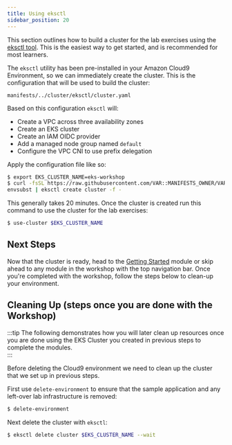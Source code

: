 ```yaml
---
title: Using eksctl
sidebar_position: 20
---
```


This section outlines how to build a cluster for the lab exercises using the [eksctl tool](https://eksctl.io/). This is the easiest way to get started, and is recommended for most learners.

The `eksctl` utility has been pre-installed in your Amazon Cloud9 Environment, so we can immediately create the cluster. This is the configuration that will be used to build the cluster:

```file hidePath=true
manifests/../cluster/eksctl/cluster.yaml
```

Based on this configuration `eksctl` will:

- Create a VPC across three availability zones
- Create an EKS cluster
- Create an IAM OIDC provider
- Add a managed node group named `default`
- Configure the VPC CNI to use prefix delegation

Apply the configuration file like so:

```bash
$ export EKS_CLUSTER_NAME=eks-workshop
$ curl -fsSL https://raw.githubusercontent.com/VAR::MANIFESTS_OWNER/VAR::MANIFESTS_REPOSITORY/VAR::MANIFESTS_REF/cluster/eksctl/cluster.yaml | \
envsubst | eksctl create cluster -f -
```

This generally takes 20 minutes. Once the cluster is created run this command to use the cluster for the lab exercises:

```bash
$ use-cluster $EKS_CLUSTER_NAME
```

## Next Steps

Now that the cluster is ready, head to the [Getting Started](/docs/introduction/getting-started) module or skip ahead to any module in the workshop with the top navigation bar. Once you're completed with the workshop, follow the steps below to clean-up your environment.

## Cleaning Up (steps once you are done with the Workshop)

:::tip
The following demonstrates how you will later clean up resources once you are done using the EKS Cluster you created in previous steps to complete the modules.  
:::

Before deleting the Cloud9 environment we need to clean up the cluster that we set up in previous steps.

First use `delete-environment` to ensure that the sample application and any left-over lab infrastructure is removed:

```bash
$ delete-environment
```

Next delete the cluster with `eksctl`:

```bash
$ eksctl delete cluster $EKS_CLUSTER_NAME --wait
```
